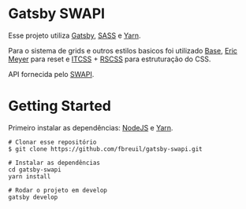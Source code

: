 # Gatsby SWAPI
Esse projeto utiliza [Gatsby](https://www.gatsbyjs.org/), [SASS](https://sass-lang.com/) e [Yarn](https://yarnpkg.com/lang/en/).

Para o sistema de grids e outros estilos basicos foi utilizado [Base](https://getbase.org/), [Eric Meyer](https://meyerweb.com/eric/tools/css/reset/) para reset e  [ITCSS](https://itcss.io/) + [RSCSS](https://rscss.io/) para estruturação do CSS.

API fornecida pelo [SWAPI](https://swapi.co/).

# Getting Started
Primeiro instalar as dependências: [NodeJS](https://nodejs.org/en/) e [Yarn](https://yarnpkg.com/).

```
# Clonar esse repositório
$ git clone https://github.com/fbreuil/gatsby-swapi.git

# Instalar as dependências
cd gatsby-swapi
yarn install

# Rodar o projeto em develop
gatsby develop
```